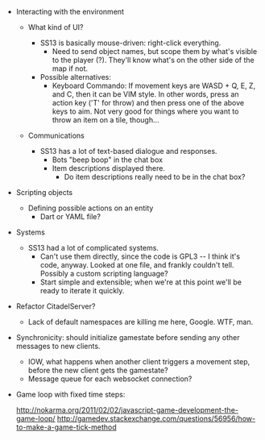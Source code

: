 * Interacting with the environment
    * What kind of UI?
        * SS13 is basically mouse-driven: right-click everything.
          * Need to send object names, but scope them by what's visible to the player (?).
            They'll know what's on the other side of the map if not.
        * Possible alternatives:
            * Keyboard Commando: If movement keys are WASD + Q, E, Z, and C, then it can be VIM style.
                In other words, press an action key ('T' for throw) and then press one of the above keys to aim.
                Not very good for things where you want to throw an item on a tile, though...
        

    * Communications
        * SS13 has a lot of text-based dialogue and responses.
            * Bots "beep boop" in the chat box
            * Item descriptions displayed there.
                * Do item descriptions really need to be in the chat box?
                
* Scripting objects
    * Defining possible actions on an entity
        * Dart or YAML file?
* Systems
    * SS13 had a lot of complicated systems.
        * Can't use them directly, since the code is GPL3 -- I think it's code, anyway.
            Looked at one file, and frankly couldn't tell. Possibly a custom scripting language?
        * Start simple and extensible; when we're at this point we'll be ready to iterate it quickly.

* Refactor CitadelServer?
    * Lack of default namespaces are killing me here, Google. WTF, man.
* Synchronicity: should initialize gamestate before sending any other messages to new clients.
    * IOW, what happens when another client triggers a movement step, before the new client gets the gamestate?
    * Message queue for each websocket connection?
* Game loop with fixed time steps:

    http://nokarma.org/2011/02/02/javascript-game-development-the-game-loop/
    http://gamedev.stackexchange.com/questions/56956/how-to-make-a-game-tick-method